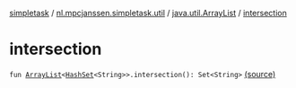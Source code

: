 [simpletask](../../index.md) / [nl.mpcjanssen.simpletask.util](../index.md) / [java.util.ArrayList](index.md) / [intersection](.)

# intersection

`fun `[`ArrayList`](http://docs.oracle.com/javase/6/docs/api/java/util/ArrayList.html)`<`[`HashSet`](http://docs.oracle.com/javase/6/docs/api/java/util/HashSet.html)`<String>>.intersection(): Set<String>` [(source)](https://github.com/mpcjanssen/simpletask-android/blob/master/src/main/java/nl/mpcjanssen/simpletask/util/Util.kt#L601)
